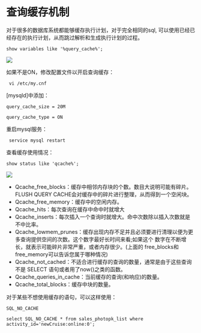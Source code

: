 # 查询缓存机制

对于很多的数据库系统都能够缓存执行计划，对于完全相同的sql, 可以使用已经已经存在的执行计划，从而跳过解析和生成执行计划的过程。

`show variables like '%query_cache%'; `

![](https://ws1.sinaimg.cn/large/006tKfTcly1fnri19z9lkj30pu0fgaaj.jpg)

如果不是ON，修改配置文件以开启查询缓存：

` vi /etc/my.cnf`

[mysqld]中添加：

```shell
query_cache_size = 20M

query_cache_type = ON

```

重启mysql服务：

` service mysql restart`

查看缓存使用情况：

`show status like 'qcache%';  `

![](https://ws4.sinaimg.cn/large/006tKfTcly1fnri2xuak4j30mm0hk0t9.jpg)

- Qcache_free_blocks：缓存中相邻内存块的个数。数目大说明可能有碎片。FLUSH QUERY CACHE会对缓存中的碎片进行整理，从而得到一个空闲块。  
- Qcache_free_memory：缓存中的空闲内存。  
- Qcache_hits：每次查询在缓存中命中时就增大  
- Qcache_inserts：每次插入一个查询时就增大。命中次数除以插入次数就是不中比率。  
- Qcache_lowmem_prunes：缓存出现内存不足并且必须要进行清理以便为更多查询提供空间的次数。这个数字最好长时间来看;如果这个 数字在不断增长，就表示可能碎片非常严重，或者内存很少。(上面的 free_blocks和free_memory可以告诉您属于哪种情况)  
- Qcache_not_cached：不适合进行缓存的查询的数量，通常是由于这些查询不是 SELECT 语句或者用了now()之类的函数。  
- Qcache_queries_in_cache：当前缓存的查询(和响应)的数量。  
- Qcache_total_blocks：缓存中块的数量。 

对于某些不想使用缓存的语句，可以这样使用：

`SQL_NO_CACHE`

`select SQL_NO_CACHE * from sales_photopk_list where  activity_id='newCruise:online:0';`

